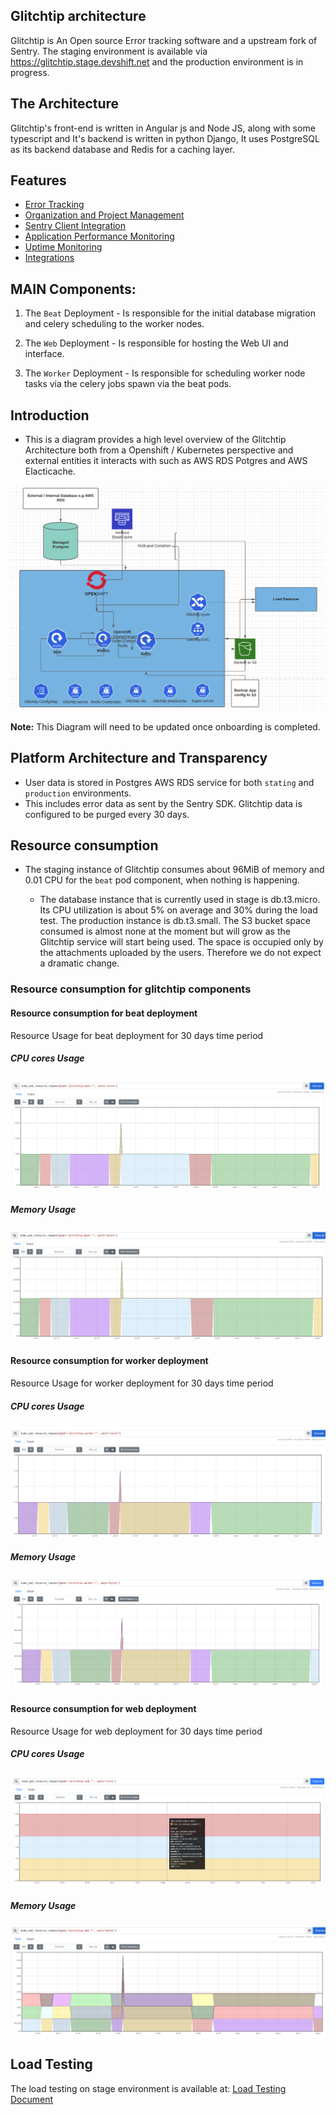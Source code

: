 ## Glitchtip architecture


Glitchtip is An Open source Error tracking software and a upstream fork of Sentry. The staging environment is available via https://glitchtip.stage.devshift.net and
the production environment is in progress.

## The Architecture

Glitchtip's front-end is written in Angular js and Node JS, along with some typescript and It's backend is written in python Django, It uses PostgreSQL as its backend database and Redis for a caching layer.

## Features

 * [Error Tracking](https://glitchtip.com/documentation/error-tracking) 
 * [Organization and Project Management](https://glitchtip.com/documentation/uptime-monitoring)
 * [Sentry Client Integration](https://glitchtip.com/sdkdocs)
 * [Application Performance Monitoring]() 
 * [Uptime Monitoring](https://glitchtip.com/documentation/uptime-monitoring) 
 * [Integrations](https://glitchtip.com/documentation/integrations)


## MAIN Components:

1. The `Beat` Deployment - Is responsible for the initial database migration and celery scheduling to the worker nodes.

2. The `Web` Deployment - Is responsible for hosting the Web UI and interface.

3. The `Worker` Deployment - Is responsible for scheduling worker node tasks via the celery jobs spawn via the beat pods.

## Introduction 
- This is a diagram provides a high level overview of the Glitchtip Architecture both from a Openshift / Kubernetes perspective and external entities it interacts with such as AWS RDS Potgres and AWS Elacticache. 


![Glitchtip](https://github.com/rh-cssre/glitchtip/blob/main/images/Glitchtiparchitecture1.png)

**Note:** This Diagram will need to be updated once onboarding is completed.

## Platform Architecture and Transparency

- User data is stored in Postgres AWS RDS service for both `stating` and `production` environments.
- This includes error data as sent by the Sentry SDK. Glitchtip data is configured to be purged every 30 days.

## Resource consumption

- The staging instance of Glitchtip consumes about 96MiB of memory and 0.01 CPU for the `beat` pod component,  when nothing is happening. 

    - The database instance that is currently used in stage is db.t3.micro. Its CPU utilization is about
    5% on average and 30% during the load test. The production instance is db.t3.small.
    The S3 bucket space consumed is almost none at the moment but will grow as the Glitchtip service will start being used. The
    space is occupied only by the attachments uploaded by the users. Therefore we do not expect a dramatic change.

### Resource consumption for glitchtip components
#### Resource consumption for beat deployment
Resource Usage for beat deployment for 30 days time period
##### CPU cores Usage
![glitchtip-beat-cpu-cores-usage](../images/glitchtip-beat-cpu-cores-usage.png)

##### Memory Usage
![glitchtip-beat--memory](../images/glitchtip-beat-memory.png)

#### Resource consumption for worker deployment
Resource Usage for worker deployment for 30 days time period
##### CPU cores Usage
![glitchtip-worker-cpu-cores-usage](../images/glitchtip-worker-cpu-cores.png)

##### Memory Usage
![glitchtip-worker-memory](../images/glitchtip-worker-memory.png)

#### Resource consumption for web deployment
Resource Usage for web deployment for 30 days time period
##### CPU cores Usage
![glitchtip-web-cpu-cores-usage](../images/glitchtip-web-cpu-cores.png)

##### Memory Usage
![glitchtip-web-memory](../images/glitchtip-web-memory.png)

## Load Testing
The load testing on stage environment is available at: [Load Testing Document](https://gitlab.cee.redhat.com/service/app-interface/docs/glitchtip/sops/load-testing.md)
